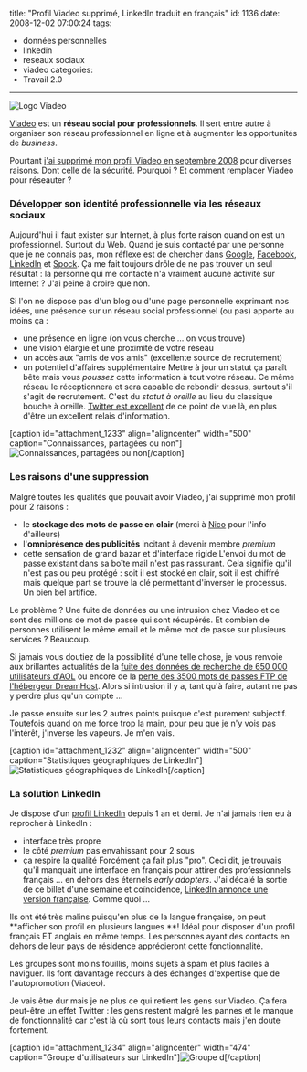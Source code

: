 title: "Profil Viadeo supprimé, LinkedIn traduit en français"
id: 1136
date: 2008-12-02 07:00:24
tags: 
- données personnelles
- linkedin
- reseaux sociaux
- viadeo
categories: 
- Travail 2.0
---

![](https://oncletom.io/images/2008/12/viadeo-logo.png "Logo Viadeo")

[Viadeo](http://www.viadeo.com) est un **réseau social pour professionnels**. Il sert entre autre à organiser son réseau professionnel en ligne et à augmenter les opportunités de _business_.

Pourtant [j'ai supprimé mon profil Viadeo en septembre 2008](http://twitter.com/oncletom/statuses/925864689) pour diverses raisons. Dont celle de la sécurité. Pourquoi ? Et comment remplacer Viadeo pour réseauter ?

<!--more-->

### Développer son identité professionnelle via les réseaux sociaux

Aujourd'hui il faut exister sur Internet, à plus forte raison quand on est un professionnel. Surtout du Web. Quand je suis contacté par une personne que je ne connais pas, mon réflexe est de chercher dans [Google](http://google.fr), [Facebook](http://facebook.com), [LinkedIn](http://linkedin.com) et [Spock](http://spock.com).
Ça me fait toujours drôle de ne pas trouver un seul résultat : la personne qui me contacte n'a vraiment aucune activité sur Internet ? J'ai peine à croire que non.

Si l'on ne dispose pas d'un blog ou d'une page personnelle exprimant nos idées, une présence sur un réseau social professionnel (ou pas) apporte au moins ça :

*   une présence en ligne (on vous cherche ... on vous trouve)
*   une vision élargie et une proximité de votre réseau
*   un accès aux "amis de vos amis" (excellente source de recrutement)
*   un potentiel d'affaires supplémentaire
Mettre à jour un statut ça paraît bête mais vous _poussez_ cette information à tout votre réseau. Ce même réseau le réceptionnera et sera capable de rebondir dessus, surtout s'il s'agit de recrutement. C'est du _statut à oreille_ au lieu du classique bouche à oreille.
[Twitter est excellent](https://oncletom.io/2007/06/01/twitter-gtwitter/) de ce point de vue là, en plus d'être un excellent relais d'information.

[caption id="attachment_1233" align="aligncenter" width="500" caption="Connaissances, partagées ou non"]![Connaissances, partagées ou non](https://oncletom.io/images/2008/12/linkedin-shared-connections.png "Connaissances, partagées ou non")[/caption]

### Les raisons d'une suppression

Malgré toutes les qualités que pouvait avoir Viadeo, j'ai supprimé mon profil pour 2 raisons :

*   le **stockage des mots de passe en clair** (merci à [Nico](http://prendreuncafe.com) pour l'info d'ailleurs)
*   l'**omniprésence des publicités** incitant à devenir membre _premium_
*   cette sensation de grand bazar et d'interface rigide
L'envoi du mot de passe existant dans sa boîte mail n'est pas rassurant. Cela signifie qu'il n'est pas ou peu protégé : soit il est stocké en clair, soit il est chiffré mais quelque part se trouve la clé permettant d'inverser le processus. Un bien bel artifice.

Le problème ? Une fuite de données ou une intrusion chez Viadeo et ce sont des millions de mot de passe qui sont récupérés.
Et combien de personnes utilisent le même email et le même mot de passe sur plusieurs services ? Beaucoup.

Si jamais vous doutiez de la possibilité d'une telle chose, je vous renvoie aux brillantes actualités de la [fuite des données de recherche de 650 000 utilisateurs d'AOL](http://fr.techcrunch.com/2006/08/07/aol-vient-de-mettre-en-ligne-des-donnees-privees-en-quantite/) ou encore de la [perte des 3500 mots de passes FTP de l'hébergeur DreamHost](http://www.caydel.com/dreamhost-leaks-3500-ftp-passwords/).
Alors si intrusion il y a, tant qu'à faire, autant ne pas y perdre plus qu'un compte ...

Je passe ensuite sur les 2 autres points puisque c'est purement subjectif. Toutefois quand on me force trop la main, pour peu que je n'y vois pas l'intérêt, j'inverse les vapeurs. Je m'en vais.

[caption id="attachment_1232" align="aligncenter" width="500" caption="Statistiques géographiques de LinkedIn"]![Statistiques géographiques de LinkedIn](https://oncletom.io/images/2008/12/linkedin-geostats.png "Statistiques géographiques de LinkedIn")[/caption]

### La solution LinkedIn

Je dispose d'un [profil LinkedIn](http://www.linkedin.com/in/thomasparisot) depuis 1 an et demi. Je n'ai jamais rien eu à reprocher à LinkedIn :

*   interface très propre
*   le côté _premium_ pas envahissant pour 2 sous
*   ça respire la qualité
Forcément ça fait plus "pro". Ceci dit, je trouvais qu'il manquait une interface en français pour attirer des professionnels français ... en dehors des éternels _early adopters_.
J'ai décalé la sortie de ce billet d'une semaine et coïncidence, [LinkedIn annonce une version française](http://blog.linkedin.com/2008/11/25/linkedin-en-francais-is-now-a-fait-accompli/). Comme quoi ...

Ils ont été très malins puisqu'en plus de la langue française, on peut **afficher son profil en plusieurs langues **! Idéal pour disposer d'un profil français ET anglais en même temps. Les personnes ayant des contacts en dehors de leur pays de résidence apprécieront cette fonctionnalité.

Les groupes sont moins fouillis, moins sujets à spam et plus faciles à naviguer. Ils font davantage recours à des échanges d'expertise que de l'autopromotion (Viadeo).

Je vais être dur mais je ne plus ce qui retient les gens sur Viadeo. Ça fera peut-être un effet Twitter : les gens restent malgré les pannes et le manque de fonctionnalité car c'est là où sont tous leurs contacts mais j'en doute fortement.

[caption id="attachment_1234" align="aligncenter" width="474" caption="Groupe d&#39;utilisateurs sur LinkedIn"]![Groupe d](https://oncletom.io/images/2008/12/linkedin-group.png "Groupe d")[/caption]